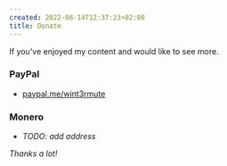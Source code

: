 ```yaml
---
created: 2022-08-14T12:37:23+02:00
title: Donate
---
```


If you've enjoyed my content and would like to see more.

### PayPal

- [paypal.me/wint3rmute](https://paypal.me/wint3rmute)

### Monero

- *TODO: add address*


*Thanks a lot!*

